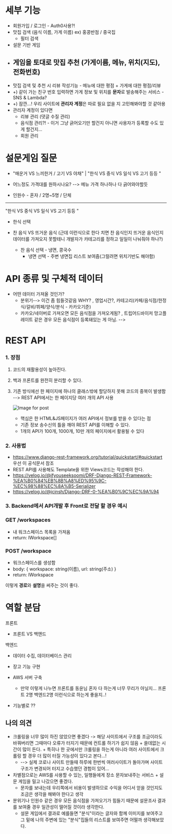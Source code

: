 # 세부 기능

 - 회원가입 / 로그인 - Auth0사용?! 
 - 맛집 검색 (음식 이름, 가게 이름) ex) 홍콩반점 / 중국집
   - 필터 검색
 - 설문 기반 게임
 - 게임을 토대로 맛집 추천 (가게이름, 메뉴, 위치(지도), 전화번호)
   - 
 - 맛집 검색 및 추천 시 리뷰 작성기능 - 메뉴에 대한 평점 + 가게에 대한 평점/리뷰 
 - +) 같이 가는 친구 번호 입력하면 가게 정보 및 위치를 **문자**로 발송해주는 서비스 - SNS & Lambda?
 - +) 잠깐...!  우리 사이트에 **관리자 계정**은 따로 필요 없을 지 고민해봐야할 것 같아용
 - 관리자 계정이 있다면
   - 리뷰 관리 (댓글 수질 관리)
   - 음식점 관리?! - 이거 그냥 긁어오기만 할건지 아니면 사용자가 등록할 수도 있게 할건지...
   - 회원 관리




 # 설문게임 질문

 - "매운거 VS 느끼한거 / 고기 VS 야채"    |    "한식 VS 중식 VS 일식 VS 고기 등등 "

 - 어느정도 가격대를 원하시나요? --> 메뉴 가격 하나하나 다 긁어와야할듯

 - 인원수 - 혼자 / 2명~5명 / 단체

 - ------------------------------------------------------------------------------------------------------------

   "한식 VS 중식 VS 일식 VS 고기 등등 "

 -  한식 선택 

   - 찬 음식 VS 뜨거운 음식 (근데 이런식으로 한다 치면 찬 음식인지 뜨거운 음식인지 데이터를 가져오지 못할테니 개발자가 카테고리를 정하고 일일이 나눠줘야 하나?)
     - 찬 음식 선택 - 냉면, 콩국수
       - 냉면 선택 - 주변 냉면집 리스트 보여줌(그럴려면 위치기반도 해야함)



 # API 종류 및 구체적 데이터

 - 어떤 데이터 가져올 것인가? 
   - 분위기--> 이건 좀 힘들것같음 WHY? , 영업시간?, 카테고리(카페/음식점/한정식/갈비/뷔페/양식/분식 - 카카오기준)
   - 카카오/네이버로 가져오면 모든 음식점을 가져오게됨? , 트립어드바이저 망고플레이트 같은 경우 모든 음식점이 등록돼있는 게 아님. --> 



 # REST API

 ### 1. 장점

 1. 코드의 재활용성이 높아진다.

 2. 백과 프론트를 완전히 분리할 수 있다.

 3. 기존 방식에선 한 페이지에 하나의 클래스밖에 할당하지 못해 코드의 중복이 발생함 --> REST API에서는 한 페이지당 여러 개의 API 사용

    ![Image for post](https://miro.medium.com/max/714/1*TO0TvI68lSu9y8Vzm2vm2g.png)

    - 핵심은 한 HTML&JS페이지가 여러  API에서 정보를 받을 수 있다는 점
    - 기존 정보 송수신의 틀을 깨야 REST API를 이해할 수 있다.
    - 1개의 API가 100개, 1000개, 10만 개의 페이지에서 활용될 수 있다



 ### 2. 사용법

 - https://www.django-rest-framework.org/tutorial/quickstart/#quickstart 우선 이 공식문서 참조
 - REST API를 사용해도 Template을 위한 Views코드는 작성해야 한다.
 - https://velog.io/@ifyouseeksoomi/DRF-Django-REST-Framework-%EA%B0%84%EB%8B%A8%ED%95%9C-%EC%98%88%EC%8A%B5-Serializer
 - https://velog.io/@jcinsh/Django-DRF-0-%EA%B0%9C%EC%9A%94



 ### 3. Backend에서 API개발 후 Front로 전달 할 경우 예시

 ### GET /workspaces

 - 내 워크스페이스 목록을 가져옴
 - return: IWorkspace[]

 ### POST /workspace

 - 워크스페이스를 생성함
 - body: { workspace: string(이름), url: string(주소) }
 - return: IWorkspace

 이렇게 **경로**와 **설명**을 써주는 것이 좋다.



 # 역할 분담

프론트 
 - 프론트 VS 백앤드 

백엔드
 - 데이터 수집, 데이터베이스 관리
 - 장고 기능 구현
 - AWS 서버 구축

   - 만약 이렇게 나누면 프론트를 동윤님 혼자 다 하는게 너무 무리가 아닐지... 프론트 2명 백엔드2명 이런식으로 하는게 좋을지..!



 - 기능별로 ??



 ## 나의 의견

 - 크롤링을 너무 많이 하진 않았으면 좋겠다 -> 해당 사이트에서 구조를 조금이라도 바꿔버리면 그때마다 오류가 터지기 때문에 컨트롤 하기가 쉽지 않음 + 쓸데없는 시간이 많이 든다. + 특히나 한 곳에서만 크롤링을 하는게 아니라 여러 사이트에서 크롤링 할 경우 더 많이 터질 가능성이 있다고 본다...! 
   - --> 실제 코로나 사이트 만들때 하루에 한번씩 여러사이트가 돌아가며 사이트 구조가 변경되어 터지고 수습했던 경험이 있어...
 - 차별점으로는 AWS를 사용할 수 있는, 일행들에게 장소 문자보내주는 서비스 + 설문 게임을 밀고 나갔으면 좋겠다.
   - 문자를 보내는데 우리쪽에서 비용이 발생하므로 수익을 어디서 얻을 것인지도 조금은 생각을 해봐야 한다고 생각
 - 분위기나 인원수 같은 경우 모든 음식점을 가져오기가 힘들기 때문에 설문조사 결과를 보여줄 경우 일관성이 떨어질 것이라 생각한다.
   - 설문 게임에서 결과로 예를들면 "분식"이라는 글자와 함께 이미지를 보여주고 그 밑에 나의 주변에 있는 "분식"집들의 리스트를 보여주면 어떨까 생각해보았다.
